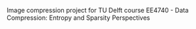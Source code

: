 Image compression project for TU Delft course EE4740 - Data Compression: Entropy and Sparsity Perspectives
